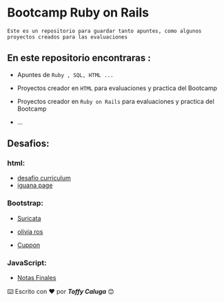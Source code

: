 # Bootcamp Ruby on Rails

    Este es un repositorio para guardar tanto apuntes, como algunos proyectos creados para las evaluaciones

## En este repositorio encontraras :

- Apuntes de `Ruby , SQL, HTML ...`
- Proyectos creador en `HTML` para evaluaciones y practica del Bootcamp
- Proyectos creador en `Ruby on Rails` para evaluaciones y practica del Bootcamp

- ...

## Desafios:

### html:

- [desafio curriculum](https://toffycaluga.github.io/bootcamp_ruby/desafios/modulo_2/html/desafio_curriculum/)
- [iguana page](https://toffycaluga.github.io/bootcamp_ruby/desafios/modulo_2/html/iguana_page/)

### Bootstrap:

- [Suricata](https://toffycaluga.github.io/bootcamp_ruby/desafios/modulo_2/bootstrap/suricata/)

- [olivia ros](https://toffycaluga.github.io/bootcamp_ruby/desafios/modulo_2/bootstrap/olivia_ros/)

- [Cuppon](https://toffycaluga.github.io/bootcamp_ruby/desafios/modulo_2/bootstrap/cuppon/)

### JavaScript:

- [Notas Finales](https://toffycaluga.github.io/bootcamp_ruby/desafios/modulo_2/javascript/notas_finales/)

⌨️ Escrito con ❤️ por **_Toffy Caluga_** 😊
